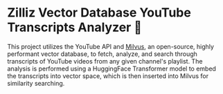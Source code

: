 # Zilliz Vector Database YouTube Transcripts Analyzer 🚀

This project utilizes the YouTube API and [Milvus](https://milvus.io/), an open-source, highly performant vector database, to fetch, analyze, and search through transcripts of YouTube videos from any given channel's playlist. The analysis is performed using a HuggingFace Transformer model to embed the transcripts into vector space, which is then inserted into Milvus for similarity searching.
